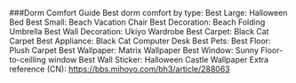 ###Dorm Comfort Guide
Best dorm comfort by type:
Best Large: Halloween Bed
Best Small: Beach Vacation Chair
Best Decoration: Beach Folding Umbrella
Best Wall Decoration: Ukiyo Wardrobe
Best Carpet: Black Cat Carpet
Best Appliance: Black Cat Computer Desk
Best Pets: 
Best Floor: Plush Carpet
Best Wallpaper: Matrix Wallpaper
Best Window: Sunny Floor-to-ceilling window
Best Wall Sticker: Halloween Castle Wallpaper
Extra reference (CN): https://bbs.mihoyo.com/bh3/article/288063